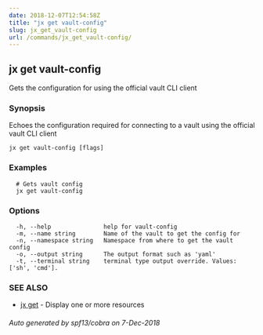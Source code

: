 ```yaml
---
date: 2018-12-07T12:54:58Z
title: "jx get vault-config"
slug: jx_get_vault-config
url: /commands/jx_get_vault-config/
---
```

## jx get vault-config

Gets the configuration for using the official vault CLI client

### Synopsis

Echoes the configuration required for connecting to a vault using the official vault CLI client

```
jx get vault-config [flags]
```

### Examples

```
  # Gets vault config
  jx get vault-config
```

### Options

```
  -h, --help               help for vault-config
  -m, --name string        Name of the vault to get the config for
  -n, --namespace string   Namespace from where to get the vault config
  -o, --output string      The output format such as 'yaml'
  -t, --terminal string    terminal type output override. Values: ['sh', 'cmd'].
```

### SEE ALSO

* [jx get](/commands/jx_get/)	 - Display one or more resources

###### Auto generated by spf13/cobra on 7-Dec-2018
